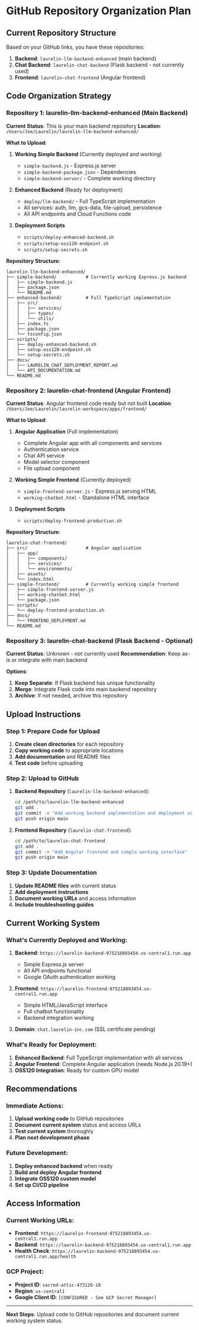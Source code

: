 # GitHub Repository Organization Plan

## Current Repository Structure

Based on your GitHub links, you have these repositories:
1. **Backend**: `laurelin-llm-backend-enhanced` (main backend)
2. **Chat Backend**: `laurelin-chat-backend` (Flask backend - not currently used)
3. **Frontend**: `laurelin-chat-frontend` (Angular frontend)

## Code Organization Strategy

### **Repository 1: laurelin-llm-backend-enhanced** (Main Backend)

**Current Status**: This is your main backend repository
**Location**: `/Users/Joe/Laurelin/laurelin-llm-backend-enhanced/`

**What to Upload**:
1. **Working Simple Backend** (Currently deployed and working)
   - `simple-backend.js` - Express.js server
   - `simple-backend-package.json` - Dependencies
   - `simple-backend-server/` - Complete working directory

2. **Enhanced Backend** (Ready for deployment)
   - `deploy/llm-backend/` - Full TypeScript implementation
   - All services: auth, llm, gcs-data, file-upload, persistence
   - All API endpoints and Cloud Functions code

3. **Deployment Scripts**
   - `scripts/deploy-enhanced-backend.sh`
   - `scripts/setup-oss120-endpoint.sh`
   - `scripts/setup-secrets.sh`

**Repository Structure**:
```
laurelin-llm-backend-enhanced/
├── simple-backend/           # Currently working Express.js backend
│   ├── simple-backend.js
│   ├── package.json
│   └── README.md
├── enhanced-backend/         # Full TypeScript implementation
│   ├── src/
│   │   ├── services/
│   │   ├── types/
│   │   └── utils/
│   ├── index.ts
│   ├── package.json
│   └── tsconfig.json
├── scripts/
│   ├── deploy-enhanced-backend.sh
│   ├── setup-oss120-endpoint.sh
│   └── setup-secrets.sh
├── docs/
│   ├── LAURELIN_CHAT_DEPLOYMENT_REPORT.md
│   └── API_DOCUMENTATION.md
└── README.md
```

### **Repository 2: laurelin-chat-frontend** (Angular Frontend)

**Current Status**: Angular frontend code ready but not built
**Location**: `/Users/Joe/Laurelin/laurelin-workspace/apps/frontend/`

**What to Upload**:
1. **Angular Application** (Full implementation)
   - Complete Angular app with all components and services
   - Authentication service
   - Chat API service
   - Model selector component
   - File upload component

2. **Working Simple Frontend** (Currently deployed)
   - `simple-frontend-server.js` - Express.js serving HTML
   - `working-chatbot.html` - Standalone HTML interface

3. **Deployment Scripts**
   - `scripts/deploy-frontend-production.sh`

**Repository Structure**:
```
laurelin-chat-frontend/
├── src/                      # Angular application
│   ├── app/
│   │   ├── components/
│   │   ├── services/
│   │   └── environments/
│   ├── assets/
│   └── index.html
├── simple-frontend/          # Currently working simple frontend
│   ├── simple-frontend-server.js
│   ├── working-chatbot.html
│   └── package.json
├── scripts/
│   └── deploy-frontend-production.sh
├── docs/
│   └── FRONTEND_DEPLOYMENT.md
└── README.md
```

### **Repository 3: laurelin-chat-backend** (Flask Backend - Optional)

**Current Status**: Unknown - not currently used
**Recommendation**: Keep as-is or integrate with main backend

**Options**:
1. **Keep Separate**: If Flask backend has unique functionality
2. **Merge**: Integrate Flask code into main backend repository
3. **Archive**: If not needed, archive this repository

## Upload Instructions

### **Step 1: Prepare Code for Upload**

1. **Create clean directories** for each repository
2. **Copy working code** to appropriate locations
3. **Add documentation** and README files
4. **Test code** before uploading

### **Step 2: Upload to GitHub**

1. **Backend Repository** (`laurelin-llm-backend-enhanced`):
   ```bash
   cd /path/to/laurelin-llm-backend-enhanced
   git add .
   git commit -m "Add working backend implementation and deployment scripts"
   git push origin main
   ```

2. **Frontend Repository** (`laurelin-chat-frontend`):
   ```bash
   cd /path/to/laurelin-chat-frontend
   git add .
   git commit -m "Add Angular frontend and simple working interface"
   git push origin main
   ```

### **Step 3: Update Documentation**

1. **Update README files** with current status
2. **Add deployment instructions**
3. **Document working URLs** and access information
4. **Include troubleshooting guides**

## Current Working System

### **What's Currently Deployed and Working**:

1. **Backend**: `https://laurelin-backend-975218893454.us-central1.run.app`
   - Simple Express.js server
   - All API endpoints functional
   - Google OAuth authentication working

2. **Frontend**: `https://laurelin-frontend-975218893454.us-central1.run.app`
   - Simple HTML/JavaScript interface
   - Full chatbot functionality
   - Backend integration working

3. **Domain**: `chat.laurelin-inc.com` (SSL certificate pending)

### **What's Ready for Deployment**:

1. **Enhanced Backend**: Full TypeScript implementation with all services
2. **Angular Frontend**: Complete Angular application (needs Node.js 20.19+)
3. **OSS120 Integration**: Ready for custom GPU model

## Recommendations

### **Immediate Actions**:

1. **Upload working code** to GitHub repositories
2. **Document current system** status and access URLs
3. **Test current system** thoroughly
4. **Plan next development phase**

### **Future Development**:

1. **Deploy enhanced backend** when ready
2. **Build and deploy Angular frontend**
3. **Integrate OSS120 custom model**
4. **Set up CI/CD pipeline**

## Access Information

### **Current Working URLs**:
- **Frontend**: `https://laurelin-frontend-975218893454.us-central1.run.app`
- **Backend**: `https://laurelin-backend-975218893454.us-central1.run.app`
- **Health Check**: `https://laurelin-backend-975218893454.us-central1.run.app/health`

### **GCP Project**:
- **Project ID**: `sacred-attic-473120-i0`
- **Region**: `us-central1`
- **Google Client ID**: `[CONFIGURED - See GCP Secret Manager]`

---

**Next Steps**: Upload code to GitHub repositories and document current working system status.
